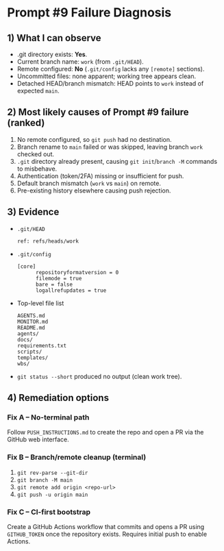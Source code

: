 # Prompt #9 Failure Diagnosis

## 1) What I can observe
- .git directory exists: **Yes**.
- Current branch name: `work` (from `.git/HEAD`).
- Remote configured: **No** (`.git/config` lacks any `[remote]` sections).
- Uncommitted files: none apparent; working tree appears clean.
- Detached HEAD/branch mismatch: HEAD points to `work` instead of expected `main`.

## 2) Most likely causes of Prompt #9 failure (ranked)
1. No remote configured, so `git push` had no destination.
2. Branch rename to `main` failed or was skipped, leaving branch `work` checked out.
3. `.git` directory already present, causing `git init`/`branch -M` commands to misbehave.
4. Authentication (token/2FA) missing or insufficient for push.
5. Default branch mismatch (`work` vs `main`) on remote.
6. Pre-existing history elsewhere causing push rejection.

## 3) Evidence
- `.git/HEAD`
  ```
  ref: refs/heads/work
  ```
- `.git/config`
  ```
  [core]
        repositoryformatversion = 0
        filemode = true
        bare = false
        logallrefupdates = true
  ```
- Top-level file list
  ```
  AGENTS.md
  MONITOR.md
  README.md
  agents/
  docs/
  requirements.txt
  scripts/
  templates/
  wbs/
  ```
- `git status --short` produced no output (clean work tree).

## 4) Remediation options
### Fix A – No-terminal path
Follow `PUSH_INSTRUCTIONS.md` to create the repo and open a PR via the GitHub web interface.

### Fix B – Branch/remote cleanup (terminal)
1. `git rev-parse --git-dir`
2. `git branch -M main`
3. `git remote add origin <repo-url>`
4. `git push -u origin main`

### Fix C – CI-first bootstrap
Create a GitHub Actions workflow that commits and opens a PR using `GITHUB_TOKEN` once the repository exists. Requires initial push to enable Actions.
